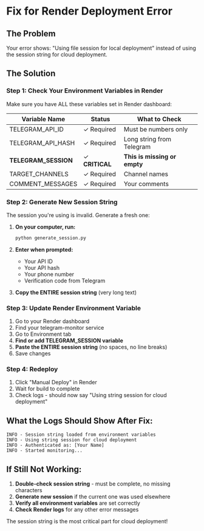 # Fix for Render Deployment Error

## The Problem
Your error shows: "Using file session for local deployment" instead of using the session string for cloud deployment.

## The Solution

### Step 1: Check Your Environment Variables in Render

Make sure you have ALL these variables set in Render dashboard:

| Variable Name | Status | What to Check |
|--------------|--------|---------------|
| TELEGRAM_API_ID | ✓ Required | Must be numbers only |
| TELEGRAM_API_HASH | ✓ Required | Long string from Telegram |
| **TELEGRAM_SESSION** | ✓ **CRITICAL** | **This is missing or empty** |
| TARGET_CHANNELS | ✓ Required | Channel names |
| COMMENT_MESSAGES | ✓ Required | Your comments |

### Step 2: Generate New Session String

The session you're using is invalid. Generate a fresh one:

1. **On your computer, run:**
   ```bash
   python generate_session.py
   ```

2. **Enter when prompted:**
   - Your API ID
   - Your API hash
   - Your phone number
   - Verification code from Telegram

3. **Copy the ENTIRE session string** (very long text)

### Step 3: Update Render Environment Variable

1. Go to your Render dashboard
2. Find your telegram-monitor service
3. Go to Environment tab
4. **Find or add TELEGRAM_SESSION variable**
5. **Paste the ENTIRE session string** (no spaces, no line breaks)
6. Save changes

### Step 4: Redeploy

1. Click "Manual Deploy" in Render
2. Wait for build to complete
3. Check logs - should now say "Using string session for cloud deployment"

## What the Logs Should Show After Fix:

```
INFO - Session string loaded from environment variables
INFO - Using string session for cloud deployment
INFO - Authenticated as: [Your Name]
INFO - Started monitoring...
```

## If Still Not Working:

1. **Double-check session string** - must be complete, no missing characters
2. **Generate new session** if the current one was used elsewhere
3. **Verify all environment variables** are set correctly
4. **Check Render logs** for any other error messages

The session string is the most critical part for cloud deployment!